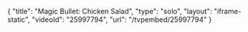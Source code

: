 {
    "title": "Magic Bullet: Chicken Salad",
    "type": "solo",
    "layout": "iframe-static",
    "videoId": "25997794",
    "url": "\/tvpembed\/25997794"
}